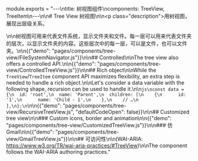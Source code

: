 module.exports = "---\ntitle: 树视图组件\ncomponents: TreeView, TreeItem\n---\n\n# Tree View 树视图\n\n<p class=\"description\">用树视图，展现出层级关系。</p>\n\n树视图可用来代表文件系统，显示文件夹和文件。每一层可以用来代表文件夹的层次，以显示文件夹的内容。这些层次中的每一层，可以是文件，也可以文件夹。\n\n{{\"demo\": \"pages/components/tree-view/FileSystemNavigator.js\"}}\n\n## Controlled\n\nThe tree view also offers a controlled API.\n\n{{\"demo\": \"pages/components/tree-view/ControlledTreeView.js\"}}\n\n## Rich object\n\nWhile the `TreeView`/`TreeItem` component API maximizes flexibility, an extra step is needed to handle a rich object.\n\nLet's consider a data variable with the following shape, recursion can be used to handle it.\n\n```js\nconst data = {\n  id: 'root',\n  name: 'Parent',\n  children: [\n    {\n      id: '1',\n      name: 'Child - 1',\n    },\n    // …\n  ],\n};\n```\n\n{{\"demo\": \"pages/components/tree-view/RecursiveTreeView.js\", \"defaultCodeOpen\": false}}\n\n## Customized tree view\n\n### Custom icons, border and animation\n\n{{\"demo\": \"pages/components/tree-view/CustomizedTreeView.js\"}}\n\n### 仿 Gmail\n\n{{\"demo\": \"pages/components/tree-view/GmailTreeView.js\"}}\n\n## 可访问性\n\n(WAI-ARIA: https://www.w3.org/TR/wai-aria-practices/#TreeView)\n\nThe component follows the WAI-ARIA authoring practices."